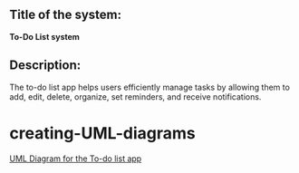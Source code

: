 ## Title of the system:
**To-Do List system**
## Description:
The to-do list app helps users efficiently manage tasks by allowing them to add, edit, delete, organize, set reminders, and receive notifications.
# creating-UML-diagrams
[UML Diagram for the To-do list app](https://lucid.app/lucidchart/775267da-f7c4-46ae-af6b-0caad4abea12/edit?viewport_loc=-191%2C-106%2C1997%2C905%2C0_0&invitationId=inv_6d950b7d-6612-48eb-bc85-bd45760541b7)

